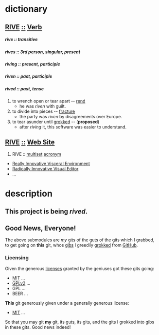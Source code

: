 dictionary
==========================================================================================================================
[RIVE][] [::][] [Verb][]
------------------------
##### rive :: _transitive_
##### rives :: _3rd person_, _singular_, _present_
##### riving :: _present_, _participle_
##### riven :: _past_, _participle_
##### rived :: _past_, _tense_

1. to wrench open or tear apart -- [rend][]
   * he was _riven_ with guilt.
2. to divide into pieces -- [fracture][]
   * the party was _riven_ by disagreements over Europe.
3. to tear asunder until [grokked][] -- (**proposed**)
   * after _riving_ it, this software was easier to understand.


[RIVE][] [::][] [Web Site][]
----------------------------
1. RIVE :: [multiset][] [acronym][]
 * [Really Innovative Visceral Environment](https://www.d-rive.org)
 * [Radically Innovative Visual Editor](https://www.d-rive.org)
 * ...

description
==========================================================================================================================

This project is being _rived_.
------------------------------

## Good News, Everyone!

The above submodules are _my_ gits of the guts of the gits which I grabbed,   
to get going on **this** git, whos [gibs][] I greedily [grokked][] from [GitHub][].   

### Licensing

Given the generous [licenses][] granted by the geniuses got these gits going:

+ [MIT][] ...
+ [GPLv2][] ...
+ GPL ...
+ BEER ...

**This** git generously given under a generally generous license:

+ [MIT][] ...

So that you may git **my** git, its guts, its gits, and the gits I grokked into gibs in these gits. Good news indeed!



[RIVE]:     http://www.d-rive.org/rive (RIVE)
[::]:       http://www.haskell.org/tutorial/goodies.html "is (::) of type"
[Verb]:     http://en.wikipedia.org/wiki/Verb (Verb)
[Web Site]: http://en.wikipedia.org/wiki/Website (web site)
[gibs]:     http://en.wikipedia.org/wiki/Gib_\(video_gaming\) (gibs)
[rend]:     http://www.merriam-webster.com/dictionary/rend (rend)
[fracture]: http://www.merriam-webster.com/dictionary/fracture (fracture)
[grokked]:  http://www.merriam-webster.com/dictionary/grok (grok)

[rive]:     http://www.google.com/dictionary?langpair=en|en&q=rive&hl=en&aq=f (rive)
[multiset]: http://en.wikipedia.org/wiki/Multiset (multiset)
[acronym]:  http://www.google.com/dictionary?langpair=en|en&q=acronym&hl=en&aq=f (acronym)

[www.d-rive.org]:   https://www.d-rive.org (www.d-rive.org)
[d-rive]:           https://www.d-rive.org/ (d-rive)
[GitHub]:           http://www.github.com/ (github)

[licenses]:    http://en.wikipedia.org/wiki/List_of_software_licenses "Free Software Licenses"
[MIT]:         http://en.wikipedia.org/wiki/MIT_License "The MIT License"
[GPLv2]:       http://en.wikipedia.org/wiki/GNU_General_Public_License "The GPL License v2"
